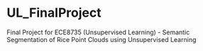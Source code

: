 # UL_FinalProject
Final Project for ECE8735 (Unsupervised Learning) - Semantic Segmentation of Rice Point Clouds using Unsupervised Learning
